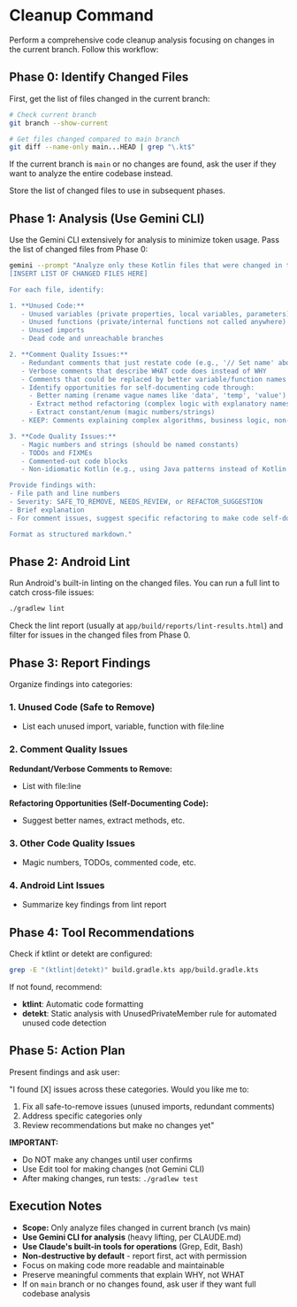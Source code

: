 # Cleanup Command

Perform a comprehensive code cleanup analysis focusing on changes in the current branch. Follow this workflow:

## Phase 0: Identify Changed Files

First, get the list of files changed in the current branch:

```bash
# Check current branch
git branch --show-current

# Get files changed compared to main branch
git diff --name-only main...HEAD | grep "\.kt$"
```

If the current branch is `main` or no changes are found, ask the user if they want to analyze the entire codebase instead.

Store the list of changed files to use in subsequent phases.

## Phase 1: Analysis (Use Gemini CLI)

Use the Gemini CLI extensively for analysis to minimize token usage. Pass the list of changed files from Phase 0:

```bash
gemini --prompt "Analyze only these Kotlin files that were changed in the current branch:
[INSERT LIST OF CHANGED FILES HERE]

For each file, identify:

1. **Unused Code:**
   - Unused variables (private properties, local variables, parameters)
   - Unused functions (private/internal functions not called anywhere)
   - Unused imports
   - Dead code and unreachable branches

2. **Comment Quality Issues:**
   - Redundant comments that just restate code (e.g., '// Set name' above 'name = value')
   - Verbose comments that describe WHAT code does instead of WHY
   - Comments that could be replaced by better variable/function names
   - Identify opportunities for self-documenting code through:
     - Better naming (rename vague names like 'data', 'temp', 'value')
     - Extract method refactoring (complex logic with explanatory names)
     - Extract constant/enum (magic numbers/strings)
   - KEEP: Comments explaining complex algorithms, business logic, non-obvious decisions

3. **Code Quality Issues:**
   - Magic numbers and strings (should be named constants)
   - TODOs and FIXMEs
   - Commented-out code blocks
   - Non-idiomatic Kotlin (e.g., using Java patterns instead of Kotlin idioms)

Provide findings with:
- File path and line numbers
- Severity: SAFE_TO_REMOVE, NEEDS_REVIEW, or REFACTOR_SUGGESTION
- Brief explanation
- For comment issues, suggest specific refactoring to make code self-documenting

Format as structured markdown."
```

## Phase 2: Android Lint

Run Android's built-in linting on the changed files. You can run a full lint to catch cross-file issues:

```bash
./gradlew lint
```

Check the lint report (usually at `app/build/reports/lint-results.html`) and filter for issues in the changed files from Phase 0.

## Phase 3: Report Findings

Organize findings into categories:

### 1. Unused Code (Safe to Remove)
- List each unused import, variable, function with file:line

### 2. Comment Quality Issues
**Redundant/Verbose Comments to Remove:**
- List with file:line

**Refactoring Opportunities (Self-Documenting Code):**
- Suggest better names, extract methods, etc.

### 3. Other Code Quality Issues
- Magic numbers, TODOs, commented code, etc.

### 4. Android Lint Issues
- Summarize key findings from lint report

## Phase 4: Tool Recommendations

Check if ktlint or detekt are configured:

```bash
grep -E "(ktlint|detekt)" build.gradle.kts app/build.gradle.kts
```

If not found, recommend:
- **ktlint**: Automatic code formatting
- **detekt**: Static analysis with UnusedPrivateMember rule for automated unused code detection

## Phase 5: Action Plan

Present findings and ask user:

"I found [X] issues across these categories. Would you like me to:
1. Fix all safe-to-remove issues (unused imports, redundant comments)
2. Address specific categories only
3. Review recommendations but make no changes yet"

**IMPORTANT:**
- Do NOT make any changes until user confirms
- Use Edit tool for making changes (not Gemini CLI)
- After making changes, run tests: `./gradlew test`

## Execution Notes

- **Scope:** Only analyze files changed in current branch (vs main)
- **Use Gemini CLI for analysis** (heavy lifting, per CLAUDE.md)
- **Use Claude's built-in tools for operations** (Grep, Edit, Bash)
- **Non-destructive by default** - report first, act with permission
- Focus on making code more readable and maintainable
- Preserve meaningful comments that explain WHY, not WHAT
- If on `main` branch or no changes found, ask user if they want full codebase analysis

